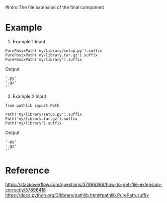 #Intro
The file extension of the final component

# Example
1. Example 1
Input
```
PurePosixPath('my/library/setup.py').suffix
PurePosixPath('my/library.tar.gz').suffix
PurePosixPath('my/library').suffix
```

Output
```
'.py'
'.gz'
''
```

2. Example 2
Input
```
from pathlib import Path

Path('my/library/setup.py').suffix
Path('my/library.tar.gz').suffix
Path('my/library').suffix
```

Output
```
'.py'
'.gz'
''
```

# Reference
https://stackoverflow.com/questions/37896386/how-to-get-file-extension-correctly/37896418
https://docs.python.org/3/library/pathlib.html#pathlib.PurePath.suffix